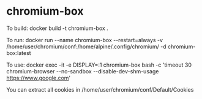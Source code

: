# chromium-box

To build:
docker build -t chromium-box .

To run:
docker run --name chromium-box --restart=always -v /home/user/chromium/conf:/home/alpine/.config/chromium/ -d chromium-box:latest

To use:
docker exec -it -e DISPLAY=:1 chromium-box bash -c 'timeout 30 chromium-browser --no-sandbox --disable-dev-shm-usage https://www.google.com'

You can extract all cookies in /home/user/chromium/conf/Default/Cookies
